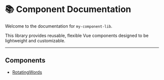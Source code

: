 # 📚 Component Documentation

Welcome to the documentation for `my-component-lib`.

This library provides reusable, flexible Vue components designed to be lightweight and customizable.

---

## Components

- [RotatingWords](./components/RotatingWords.md)
